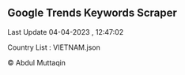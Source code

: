 

## Google Trends Keywords Scraper 
 
Last Update 04-04-2023 , 12:47:02

Country List :
VIETNAM.json



© Abdul Muttaqin 
